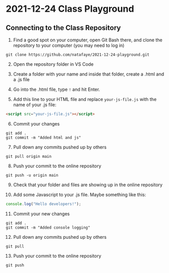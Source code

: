 # 2021-12-24 Class Playground

## Connecting to the Class Repository

1. Find a good spot on your computer, open Git Bash there, and clone the repository to your computer (you may need to log in)
```
git clone https://github.com/natafaye/2021-12-24-playground.git
```

2. Open the repository folder in VS Code

3. Create a folder with your name and inside that folder, create a .html and a .js file

4. Go into the .html file, type `!` and hit Enter.

5. Add this line to your HTML file and replace `your-js-file.js` with the name of your .js file:
```html
<script src="your-js-file.js"></script>
```

6. Commit your changes
```
git add .
git commit -m "Added html and js"
```

7. Pull down any commits pushed up by others
```
git pull origin main
```

8. Push your commit to the online repository
```
git push -u origin main
```

9. Check that your folder and files are showing up in the online repository

10. Add some Javascript to your .js file. Maybe something like this:
```javascript
console.log("Hello developers!");
```

11. Commit your new changes
```
git add .
git commit -m "Added console logging"
```

12. Pull down any commits pushed up by others
```
git pull
```

13. Push your commit to the online repository
```
git push
```

